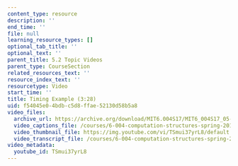 ```yaml
---
content_type: resource
description: ''
end_time: ''
file: null
learning_resource_types: []
optional_tab_title: ''
optional_text: ''
parent_title: 5.2 Topic Videos
parent_type: CourseSection
related_resources_text: ''
resource_index_text: ''
resourcetype: Video
start_time: ''
title: Timing Example (3:28)
uid: f54045e0-4bdb-c5d8-ffae-52130d58b5a8
video_files:
  archive_url: https://archive.org/download/MIT6.004S17/MIT6_004S17_05-02-06_300k.mp4
  video_captions_file: /courses/6-004-computation-structures-spring-2017/49aadde13c555303a8acede77cfce5e8_TSmui37yrL8.vtt
  video_thumbnail_file: https://img.youtube.com/vi/TSmui37yrL8/default.jpg
  video_transcript_file: /courses/6-004-computation-structures-spring-2017/64f4a8721e182cf2dfa31cebfc3aad0c_TSmui37yrL8.pdf
video_metadata:
  youtube_id: TSmui37yrL8
---
```

